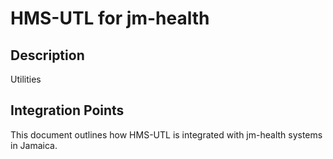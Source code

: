 # HMS-UTL for jm-health

## Description

Utilities

## Integration Points

This document outlines how HMS-UTL is integrated with jm-health systems in Jamaica.
